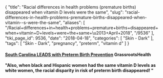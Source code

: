 {
    "title": "Racial differences in health problems (premature births) disappeared when vitamin D levels were the same",
    "slug": "racial-differences-in-health-problems-premature-births-disappeared-when-vitamin--s-were-the-same",
    "aliases": [
        "/Racial+differences+in+health+problems+premature+births+disappeared+when+vitamin+D+levels+were+the+same+\u2013+April+2018",
        "/9536"
    ],
    "tiki_page_id": 9536,
    "date": "2018-04-18",
    "categories": [
        "Skin - Dark"
    ],
    "tags": [
        "Skin - Dark",
        "pregnancy",
        "preterm",
        "vitamin d"
    ]
}


#### [South Carolina LEADS with Preterm Birth Prevention](https://conta.cc/2HbIqaU) GrassrootsHealth

 **"Also, when black and Hispanic women had the same vitamin D levels as white women, the racial disparity in risk of preterm birth disappeared! "**